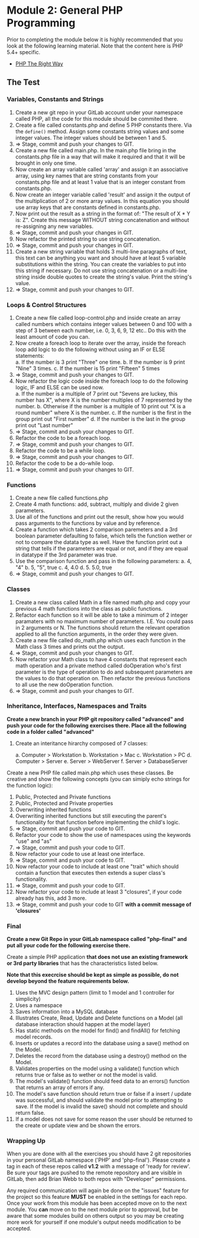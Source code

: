 # Module 2: General PHP Programming

Prior to completing the module below it is highly recommended that you look at the following learning material.  Note that the content here is PHP 5.4+ specific.

* [PHP The Right Way](http://phptherightway.com)


## The Test


### Variables, Constants and Strings

1. Create a new git repo in your GitLab account under your namespace called PHP, all the code for this module should be commited there.
2. Create a file called constants.php and define 5 PHP constants there. Via the `define()` method. Assign some constants string values and some integer values. The integer values should be between 1 and 5.
3. => Stage, commit and push your changes to GIT.
4. Create a new file called main.php.  In the main.php file bring in the constants.php file in a way that will make it required and that it will be brought in only one time.
5. Now create an array variable called 'array' and assign it an associative array, using key names that are string constants from your constants.php file and at least 1 value that is an integer constant from constants.php.
6. Now create an integer variable called 'result' and assign it the output of the multiplication of 2 or more array values.  In this equation you should use array keys that are constants defined in constants.php.
7. Now print out the result as a string in the format of:  "The result of X * Y is: Z". Create this message WITHOUT string concatenation and without re-assigning any new variables.
8. => Stage, commit and push your changes in GIT.
9. Now refactor the printed string to use string concatenation.
10. => Stage, commit and push your changes in GIT.
11. Create a new string variable that holds 3 multi-line paragraphs of text, this text can be anything you want and should have at least 5 variable substitutions within the string.  You can create the variables to put into this string if necessary.  Do not use string concatenation or a multi-line string inside double quotes to create the string's value.  Print the string's value.
12. => Stage, commit and push your changes to GIT.

### Loops & Control Structures

1.  Create a new file called loop-control.php and inside create an array called numbers which contains integer values between 0 and 100 with a step of 3 between each number, i.e. 0, 3, 6, 9, 12 etc..  Do this with the least amount of code you can.
2.  Now create a foreach loop to iterate over the array, inside the foreach loop add logic to do the following without using an IF or ELSE statements:  
	a.  If the number is 3 print "Three" one time.
	b. 	If the number is 9 print "Nine" 3 times.
	c.	If the number is 15 print "Fifteen" 5 times
3.  => Stage, commit and push your changes to GIT.
4.  Now refactor the logic code inside the foreach loop to do the following logic, IF and ELSE can be used now.  
	a. If the number is a multiple of 7 print out "Sevens are luckey, this number has X", where X is the number multiples of 7 represented by the number.
	b.  Otherwise if the number is a multiple of 10 print out "X is a round number" where X is the number.
	c.  If the number is the first in the group print out "First number"
	d.  If the number is the last in the group print out "Last number"
5.  => Stage, commit and push your changes to GIT.
6.  Refactor the code to be a foreach loop.
7.  => Stage, commit and push your changes to GIT.
8.  Refactor the code to be a while loop.
9.  => Stage, commit and push your changes to GIT.
10.  Refactor the code to be a do-while loop.
11.  => Stage, commit and push your changes to GIT.

### Functions

1.  Create a new file called functions.php
2.  Create 4 math functions: add, subtract, multiply and divide 2 given parameters. 
3.  Use all of the functions and print out the result, show how you would pass arguments to the functions by value and by reference.
4.  Create a function which takes 2 comparison paremeters and a 3rd boolean parameter defaulting to false, which tells the function wether or not to compare the datata type as well.  Have the function print out a string that tells if the parameters are equal or not, and if they are equal in datatype if the 3rd parameter was true.
5.  Use the comparison function and pass in the following parameters:
	a.  4, "4"
	b.  5, "5", true
	c.  4, 4.0
	d.  5. 5.0, true
6. => Stage, commit and push your changes to GIT.

### Classes

1.	Create a new class called Math in a file named math.php and copy your previous 4 math functions into the class as public functions.
2.  Refactor each function so it will be able to take a minimum of 2 integer paramaters with no maximum number of parameters.  I.E. You could pass in 2 arguments or N.  The functions should return the relevant operation applied to all the function arguments, in the order they were given.
3.  Create a new file called do_math.php which uses each function in the Math class 3 times and prints out the output.
4.  => Stage, commit and push your changes to GIT.
5.  Now refactor your Math class to have 4 constants that represent each math operation and a private method called doOperation who's first parameter is the type of operation to do and subsequent parameters are the values to do that operation on.  Then refactor the previous functions to all use the new doOperation function.
6.  => Stage, commit and push your changes to GIT.

### Inheritance, Interfaces, Namespaces and Traits

**Create a new branch in your PHP git repository called "advanced" and push your code for the following exercises there.  Place all the following code in a folder called "advanced"**

1.  Create an interitance hirarchy composed of 7 classes:

	a.  Computer > Workstation
	b.  Workstation > Mac
	c.  Workstation > PC
	d.  Computer > Server
	e.	Server > WebServer
	f. 	Server > DatabaseServer
	
Create a new PHP file called main.php which uses these classes. Be creative and show the following concepts (you can simiply echo strings for the function logic):

1.  Public, Protected and Private functions
2.  Public, Protected and Private properties
3.  Overwriting inherited functions
4.  Overwriting inherited functions but still executing the parent's functionality for that function before implementing the child's logic.
5.  => Stage, commit and push your code to GIT.
6.  Refactor your code to show the use of namespaces using the keywords "use" and "as"
7.  => Stage, commit and push your code to GIT.
8.  Now refactor your code to use at least one interface.
9.  => Stage, commit and push your code to GIT.
10. Now refactor your code to include at least one "trait" which should contain a function that executes then extends a super class's functionality.
11. => Stage, commit and push your code to GIT.
12. Now refactor your code to include at least 3 "closures", if your code already has this, add 3 more.
13. => Stage, commit and push your code to GIT **with a commit message of 'closures'**


### Final

**Create a new Git Repo in your GitLab namespace called "php-final" and put all your code for the following exercise there.**

Create a simple PHP application **that does not use an existing framework or 3rd party libraries** that has the characteristics listed below.  

**Note that this execrcise should be kept as simple as possible, do not develop beyond the feature requirements below.**

1.  Uses the MVC design pattern (limit to 1 model and 1 controller for simplicity)
2.  Uses a namespace
4.  Saves information into a MySQL database
5.  Illustrates Create, Read, Update and Delete functions on a Model (all database interaction should happen at the model layer)
6.  Has static methods on the model for find() and findAll() for fetching model records.
7.  Inserts or updates a record into the database using a save() method on the Model.
8.  Deletes the record from the database using a destroy() method on the Model.
9.  Validates properties on the model using a validate() function which returns true or false as to wether or not the model is valid.
10.  The model's validate() function should feed data to an errors() function that returns an array of errors if any.
11.  The model's save function should return true or false if a insert / update was successful, and should validate the model prior to attempting to save.  If the model is invalid the save() should not complete and should return false.
12.  If a model does not save for some reason the user should be returned to the create or update view and be shown the errors.

### Wrapping Up

When you are done with all the exercises you should have 2 git repositories in your personal GitLab namespace ('PHP' and 'php-final').  Please create a tag in each of these repos called **v1.2** with a message of 'ready for review'.  Be sure your tags are pushed to the remote repository and are visible in GitLab, then add Brian Webb to both repos with "Developer" permissions.  


Any required communication will again be done on the "issues" feature for the project so this feature **MUST** be enabled in the settings for each repo.  Once your work from this module has been accepted move on to the next module.  You **can** move on to the next module prior to approval, but be aware that some modules build on others output so you may be creating more work for yourself if one module's output needs modification to be accepted.